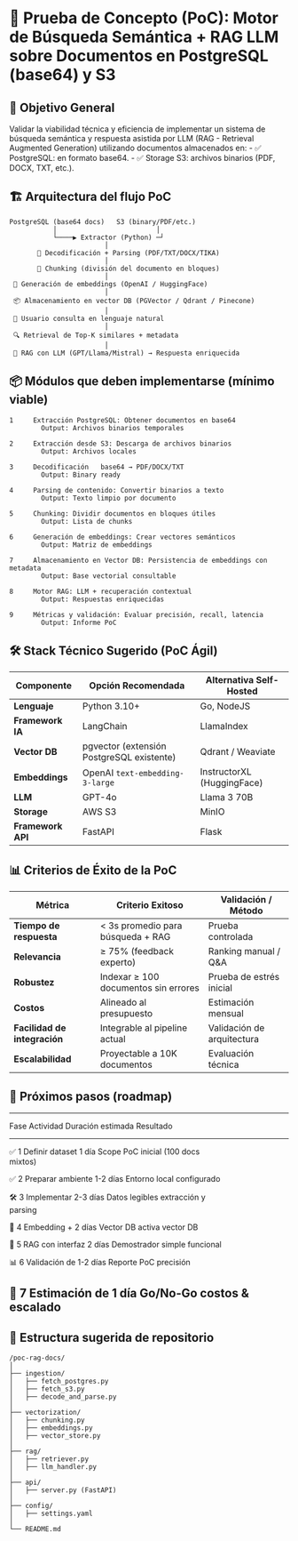 # 📘 Prueba de Concepto (PoC): Motor de Búsqueda Semántica + RAG LLM sobre Documentos en PostgreSQL (base64) y S3

## 🎯 Objetivo General

Validar la viabilidad técnica y eficiencia de implementar un sistema de
búsqueda semántica y respuesta asistida por LLM (RAG - Retrieval
Augmented Generation) utilizando documentos almacenados en: - ✅
PostgreSQL: en formato base64. - ✅ Storage S3: archivos binarios (PDF,
DOCX, TXT, etc.).

## 🏗️ Arquitectura del flujo PoC

    PostgreSQL (base64 docs)   S3 (binary/PDF/etc.)
               │                         │
               └────▶ Extractor (Python) ─┘
                            │
           🧾 Decodificación + Parsing (PDF/TXT/DOCX/TIKA)
                            │
           📍 Chunking (división del documento en bloques)
                            │
     🧮 Generación de embeddings (OpenAI / HuggingFace)
                            │
     📦 Almacenamiento en vector DB (PGVector / Qdrant / Pinecone)
                            │
     👤 Usuario consulta en lenguaje natural
                            │
     🔍 Retrieval de Top-K similares + metadata
                            │
     🤖 RAG con LLM (GPT/Llama/Mistral) → Respuesta enriquecida

## 📦 Módulos que deben implementarse (mínimo viable)

    1     Extracción PostgreSQL: Obtener documentos en base64 
            Output: Archivos binarios temporales
    
    2     Extracción desde S3: Descarga de archivos binarios 
            Output: Archivos locales                                 

    3     Decodificación   base64 → PDF/DOCX/TXT 
            Output: Binary ready

    4     Parsing de contenido: Convertir binarios a texto
            Output: Texto limpio por documento                 

    5     Chunking: Dividir documentos en bloques útiles
            Output: Lista de chunks                     

    6     Generación de embeddings: Crear vectores semánticos
            Output: Matriz de embeddings                

    7     Almacenamiento en Vector DB: Persistencia de embeddings con metadata
            Output: Base vectorial consultable              

    8     Motor RAG: LLM + recuperación contextual
            Output: Respuestas enriquecidas                              

    9     Métricas y validación: Evaluar precisión, recall, latencia
            Output: Informe PoC      

## 🛠️ Stack Técnico Sugerido (PoC Ágil)

| Componente       | Opción Recomendada                         | Alternativa Self-Hosted            |
|------------------|---------------------------------------------|------------------------------------|
| **Lenguaje**     | Python 3.10+                                | Go, NodeJS                         |
| **Framework IA** | LangChain                                   | LlamaIndex                         |
| **Vector DB**    | pgvector (extensión PostgreSQL existente)   | Qdrant / Weaviate                  |
| **Embeddings**   | OpenAI `text-embedding-3-large`             | InstructorXL (HuggingFace)         |
| **LLM**          | GPT-4o                                      | Llama 3 70B                        |
| **Storage**      | AWS S3                                      | MinIO                              |
| **Framework API**| FastAPI                                     | Flask                              |


## 📊 Criterios de Éxito de la PoC

| Métrica                  | Criterio Exitoso                         | Validación / Método                |
|---------------------------|------------------------------------------|------------------------------------|
| **Tiempo de respuesta**   | < 3s promedio para búsqueda + RAG        | Prueba controlada                  |
| **Relevancia**            | ≥ 75% (feedback experto)                | Ranking manual / Q&A               |
| **Robustez**              | Indexar ≥ 100 documentos sin errores     | Prueba de estrés inicial           |
| **Costos**                | Alineado al presupuesto                  | Estimación mensual                 |
| **Facilidad de integración** | Integrable al pipeline actual          | Validación de arquitectura         |
| **Escalabilidad**         | Proyectable a 10K documentos             | Evaluación técnica                 |

## 🚀 Próximos pasos (roadmap)

  -----------------------------------------------------------------------
  Fase              Actividad         Duración estimada Resultado
  ----------------- ----------------- ----------------- -----------------
  ✅ 1              Definir dataset   1 día             Scope PoC
                    inicial (100 docs                   
                    mixtos)                             

  ✅ 2              Preparar ambiente 1-2 días          Entorno
                    local                               configurado

  🛠️ 3              Implementar       2-3 días          Datos legibles
                    extracción y                        
                    parsing                             

  🧠 4              Embedding +       2 días            Vector DB activa
                    vector DB                           

  🤖 5              RAG con interfaz  2 días            Demostrador
                    simple                              funcional

  📊 6              Validación de     1-2 días          Reporte PoC
                    precisión                           

  📍 7              Estimación de     1 día             Go/No-Go
                    costos & escalado                   
  -----------------------------------------------------------------------

## 📁 Estructura sugerida de repositorio

    /poc-rag-docs/
    │
    ├── ingestion/
    │   ├── fetch_postgres.py
    │   ├── fetch_s3.py
    │   ├── decode_and_parse.py
    │
    ├── vectorization/
    │   ├── chunking.py
    │   ├── embeddings.py
    │   ├── vector_store.py
    │
    ├── rag/
    │   ├── retriever.py
    │   ├── llm_handler.py
    │
    ├── api/
    │   ├── server.py (FastAPI)
    │
    ├── config/
    │   ├── settings.yaml
    │
    └── README.md
